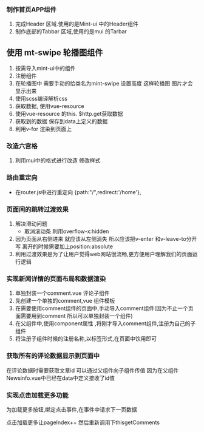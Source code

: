 ### 制作首页APP组件

1. 完成Header 区域.使用的是Mint-ui 中的Header组件
2. 制作底部的Tabbar 区域,使用的是mui 的Tarbar


## 使用 mt-swipe 轮播图组件

1. 按需导入mint-ui中的组件
2. 注册组件
3. 在轮播图中 需要手动的给类名为mint-swipe 设置高度  这样轮播图 图片才会显示出来
4. 使用scss编译解析css
5. 获取数据, 使用vue-resource
6. 使用vue-resource 的this. $http.get获取数据
7. 获取到的数据 保存到data上定义的数据
8. 利用v-for 渲染到页面上

### 改造六宫格

1. 利用mui中的格式进行改造 修改样式

### 路由重定向

- 在router.js中进行重定向 {path:"/",redirect:'/home'},

### 页面间的跳转过渡效果

1. 解决滑动问题
   + 取消滚动条  利用overflow-x:hidden
2. 因为页面从右侧进来 就应该从左侧消失  所以应该把v-enter 和v-leave-to分开写  离开的时候需要加上position:absolute
3. 利用过渡效果是为了让用户觉得web网站很流畅,更方便用户理解我们的页面运行逻辑

### 实现新闻详情的页面布局和数据渲染



1. 单独封装一个comment.vue 评论子组件
2. 先创建一个单独的comment,vue 组件模板
3. 在需要使用comment组件的页面中,手动导入comment组件(因为不止一个页面需要用到comment  所以可以单独封装一个组件)
4. 在父组件中,使用component属性 ,将刚才导入comment组件,注册为自己的子组件
5. 将注册子组件时候的注册名称,以标签形式,在页面中饮用即可

### 获取所有的评论数据显示到页面中

在评论数据时需要获取文章id  可以通过父组件向子组件传值  因为在父组件Newsinfo.vue中已经在data中定义接收了id值

### 实现点击加载更多功能

为加载更多按钮,绑定点击事件,在事件中请求下一页数据

点击加载更多让pageIndex++ 然后重新调用下thisgetComments











